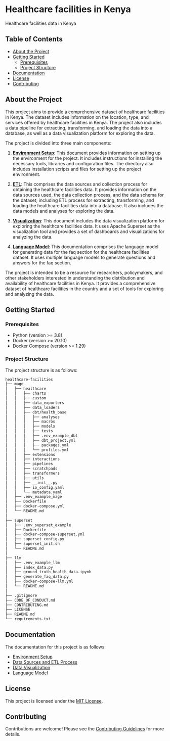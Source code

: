 # Healthcare facilities in Kenya

Healthcare facilities data in Kenya

## Table of Contents

- [About the Project](#about-the-project)
- [Getting Started](#getting-started)
  - [Prerequisites](#prerequisites)
  - [Project Structure](#project-structure)
- [Documentation](#documentation)
- [License](#license)
- [Contributing](#contributing)

## About the Project

This project aims to provide a comprehensive dataset of healthcare facilities in Kenya. The dataset includes information on the location, type, and services offered by healthcare facilities in Kenya. The project also includes a data pipeline for extracting, transforming, and loading the data into a database, as well as a data visualization platform for exploring the data.

The project is divided into three main components:

1. [**Environment Setup**](bin/README.md): This document provides information on setting up the environment for the project. It includes instructions for installing the necessary tools, libraries and configuration files. The directory also includes installation scripts and files for setting up the project environment.

2. [**ETL**](mage/README.md): This comprises the data sources and collection process for obtaining the healthcare facilities data. It provides information on the data sources used, the data collection process, and the data schema for the dataset; including ETL process for extracting, transforming, and loading the healthcare facilities data into a database. It also includes the data models and analyses for exploring the data.

3. [**Visualization**](visualization/superset/README.md): This document includes the data visualization platform for exploring the healthcare facilities data. It uses Apache Superset as the visualization tool and provides a set of dashboards and visualizations for analyzing the data.

4. [**Language Model**](llm_health/README.md): This documentation comprises the language model for generating data for the faq section for the healthcare facilities dataset. It uses multiple language models to generate questions and answers for the faq section.

The project is intended to be a resource for researchers, policymakers, and other stakeholders interested in understanding the distribution and availability of healthcare facilities in Kenya. It provides a comprehensive dataset of healthcare facilities in the country and a set of tools for exploring and analyzing the data.

## Getting Started

### Prerequisites

- Python (version >= 3.8)
- Docker (version >= 20.10)
- Docker Compose (version >= 1.29)

### Project Structure

The project structure is as follows:

```md
healthcare-facilities
├── mage
│   ├── healthcare
│   │   ├── charts
│   │   ├── custom
│   │   ├── data_exporters
│   │   ├── data_loaders
│   │   ├── dbt/health_base
│   │   │   ├── analyses
│   │   │   ├── macros
│   │   │   ├── models
│   │   │   ├── tests
│   │   │   ├── .env_example_dbt
│   │   │   ├── dbt_project.yml
│   │   │   ├── packages.yml
│   │   │   └── profiles.yml
│   │   ├── extensions
│   │   ├── interactions
│   │   ├── pipelines
│   │   ├── scratchpads
│   │   ├── transformers
│   │   ├── utils
│   │   ├── __init__.py
│   │   ├── io_config.yaml
│   │   └── metadata.yaml
│   ├── .env_example_mage
│   ├── Dockerfile
│   ├── docker-compose.yml
│   └── README.md
│
├── superset
│   ├── .env_superset_example
│   ├── Dockerfile
│   ├── docker-compose-superset.yml
│   ├── superset_config.py
│   ├── superset_init.sh
│   └── README.md
│
├── llm
│   ├── .env_example_llm
│   ├── index_data.py
│   ├── ground_truth_health_data.ipynb
│   ├── generate_faq_data.py
│   ├── docker-compose-llm.yml
│   └── README.md
│
├── .gitignore
├── CODE_OF_CONDUCT.md
├── CONTRIBUTING.md
├── LICENSE
├── README.md
└── requirements.txt
```

## Documentation

The documentation for this project is as follows:

- [Environment Setup](bin/README.md)
- [Data Sources and ETL Process](mage/README.md)
- [Data Visualization](visualization/superset/README.md)
- [Language Model](llm_health/README.md)

## License

This project is licensed under the [MIT License](LICENSE).

## Contributing

Contributions are welcome! Please see the [Contributing Guidelines](CONTRIBUTING.md) for more details.
